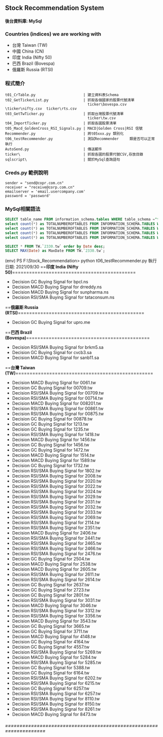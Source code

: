 ## Stock Recommendation System ##
#### 後台資料庫: MySql ####

### Countries (indices) we are working with ####
-   台灣 Taiwan (TW)
-   中國 China (CN)
-   印度 India (Nifty 50)
-   巴西 Brazil (Bovespa)
-   俄羅斯 Russia (RTSI)

### 程式簡介
    t01_CrTable.py                      | 建立資料表Schema
    t02_GetTickerList.py                | 抓取各個國家的股票代號清單    
                                          ticker\bovespa.csv    \ticker\nifty.csv  ticker\rts.csv
    t03_GetTwTicker.py                  | 抓取台灣股票代號清單          
                                          ticker\tw.csv
    t04_ImportTicker.py                 | 抓取各國股票清單
    t05_Macd_GoldenCross_RSI_Signals.py | MACD|Golden Cross|RSI 信號
    Recommender.py                      | 將t05xxx.py 類別化
    t06_testRecommender.py              | 測試Recommender     類是否可以正常執行
    AutoSend.py                         | 傳送郵件
    ticker\                             | 抓取各國的股票代號CSV,存放目錄
    sqlscript\                          | 關於MySql查詢語句
    
### Creds.py 範例說明
    sender = "send@copr.com.cn"
    receiver = "receive@corp.com.cn"
    emailserver = 'email.usercompany.com'
    password = 'password'

### MySql相關語法
```sql
SELECT table_name FROM information_schema.tables WHERE table_schema ="tw"
select count(*) as TOTALNUMBEROFTABLES FROM INFORMATION_SCHEMA.TABLES WHERE Table_SCHEMA='tw';
select count(*) as TOTALNUMBEROFTABLES FROM INFORMATION_SCHEMA.TABLES WHERE Table_SCHEMA='Bovespa';
select count(*) as TOTALNUMBEROFTABLES FROM INFORMATION_SCHEMA.TABLES WHERE Table_SCHEMA='nifty50';
select count(*) as TOTALNUMBEROFTABLES FROM INFORMATION_SCHEMA.TABLES WHERE Table_SCHEMA='rtsi';
```


```sql
SELECT * FROM TW.`2330.tw` order by Date desc;
SELECT MAX(Date) as MaxDate FROM TW.`2330.tw`;
```


(env) PS F:\Stock_Recommendation> python t06_testRecommender.py
執行日期: 2021/09/30 
==**印度 India (Nifty 50)**============================================

-   Decision GC Buying Signal for bpcl.ns
-   Decision MACD Buying Signal for drreddy.ns
-   Decision MACD Buying Signal for sunpharma.ns
-   Decision RSI/SMA Buying Signal for tataconsum.ns

==**俄羅斯 Russia (RTSI)**=============================================

-   Decision GC Buying Signal for upro.me

==**巴西 Brazil (Bovespa)**============================================

-   Decision RSI/SMA Buying Signal for brkm5.sa
-   Decision GC Buying Signal for cvcb3.sa
-   Decision MACD Buying Signal for sanb11.sa

==**台灣 Taiwan (TW)**=================================================

-   Decision MACD Buying Signal for 0061.tw
-   Decision GC Buying Signal for 00709.tw
-   Decision RSI/SMA Buying Signal for 00709.tw
-   Decision RSI/SMA Buying Signal for 00714.tw
-   Decision MACD Buying Signal for 008201.tw
-   Decision RSI/SMA Buying Signal for 00861.tw
-   Decision RSI/SMA Buying Signal for 00875.tw
-   Decision GC Buying Signal for 00878.tw
-   Decision GC Buying Signal for 1213.tw
-   Decision GC Buying Signal for 1235.tw
-   Decision RSI/SMA Buying Signal for 1418.tw
-   Decision MACD Buying Signal for 1456.tw
-   Decision GC Buying Signal for 1456.tw
-   Decision GC Buying Signal for 1472.tw
-   Decision MACD Buying Signal for 1514.tw
-   Decision MACD Buying Signal for 1589.tw
-   Decision GC Buying Signal for 1732.tw
-   Decision RSI/SMA Buying Signal for 1802.tw
-   Decision RSI/SMA Buying Signal for 2008.tw
-   Decision RSI/SMA Buying Signal for 2020.tw
-   Decision RSI/SMA Buying Signal for 2022.tw
-   Decision RSI/SMA Buying Signal for 2024.tw
-   Decision RSI/SMA Buying Signal for 2029.tw
-   Decision RSI/SMA Buying Signal for 2031.tw
-   Decision RSI/SMA Buying Signal for 2032.tw
-   Decision RSI/SMA Buying Signal for 2033.tw
-   Decision RSI/SMA Buying Signal for 2069.tw
-   Decision RSI/SMA Buying Signal for 2114.tw
-   Decision RSI/SMA Buying Signal for 2351.tw
-   Decision MACD Buying Signal for 2406.tw
-   Decision RSI/SMA Buying Signal for 2441.tw
-   Decision RSI/SMA Buying Signal for 2465.tw
-   Decision RSI/SMA Buying Signal for 2466.tw
-   Decision RSI/SMA Buying Signal for 2476.tw
-   Decision GC Buying Signal for 2504.tw
-   Decision MACD Buying Signal for 2538.tw
-   Decision MACD Buying Signal for 2605.tw
-   Decision RSI/SMA Buying Signal for 2611.tw
-   Decision RSI/SMA Buying Signal for 2614.tw
-   Decision GC Buying Signal for 2637.tw
-   Decision GC Buying Signal for 2723.tw
-   Decision GC Buying Signal for 2801.tw
-   Decision RSI/SMA Buying Signal for 3031.tw
-   Decision MACD Buying Signal for 3046.tw
-   Decision RSI/SMA Buying Signal for 3312.tw
-   Decision RSI/SMA Buying Signal for 3356.tw
-   Decision MACD Buying Signal for 3543.tw
-   Decision GC Buying Signal for 3665.tw
-   Decision GC Buying Signal for 3711.tw
-   Decision MACD Buying Signal for 4148.tw
-   Decision GC Buying Signal for 4164.tw
-   Decision GC Buying Signal for 4557.tw
-   Decision RSI/SMA Buying Signal for 5269.tw
-   Decision MACD Buying Signal for 5284.tw
-   Decision RSI/SMA Buying Signal for 5285.tw
-   Decision GC Buying Signal for 5388.tw
-   Decision GC Buying Signal for 6164.tw
-   Decision RSI/SMA Buying Signal for 6202.tw
-   Decision RSI/SMA Buying Signal for 6215.tw
-   Decision GC Buying Signal for 6257.tw
-   Decision RSI/SMA Buying Signal for 6257.tw
-   Decision RSI/SMA Buying Signal for 8110.tw
-   Decision RSI/SMA Buying Signal for 8150.tw
-   Decision RSI/SMA Buying Signal for 8261.tw
-   Decision MACD Buying Signal for 8473.tw
##### ===================================================================
